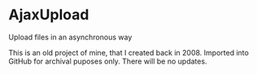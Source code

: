 # AjaxUpload
Upload files in an asynchronous way

This is an old project of mine, that I created back in 2008.
Imported into GitHub for archival puposes only.
There will be no updates.
